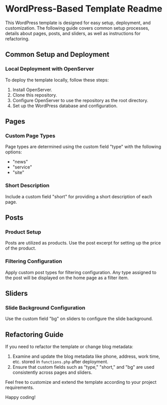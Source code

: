 # WordPress-Based Template Readme

This WordPress template is designed for easy setup, deployment, and customization. The following guide covers common setup processes, details about pages, posts, and sliders, as well as instructions for refactoring.

## Common Setup and Deployment

### Local Deployment with OpenServer

To deploy the template locally, follow these steps:

1. Install OpenServer.
2. Clone this repository.
3. Configure OpenServer to use the repository as the root directory.
4. Set up the WordPress database and configuration.

## Pages

### Custom Page Types

Page types are determined using the custom field "type" with the following options:

- "news"
- "service"
- "site"

### Short Description

Include a custom field "short" for providing a short description of each page.

## Posts

### Product Setup

Posts are utilized as products. Use the post excerpt for setting up the price of the product.

### Filtering Configuration

Apply custom post types for filtering configuration. Any type assigned to the post will be displayed on the home page as a filter item.

## Sliders

### Slide Background Configuration

Use the custom field "bg" on sliders to configure the slide background.

## Refactoring Guide

If you need to refactor the template or change blog metadata:

1. Examine and update the blog metadata like phone, address, work time, etc. stored in `functions.php` after deployment.
2. Ensure that custom fields such as "type," "short," and "bg" are used consistently across pages and sliders.

Feel free to customize and extend the template according to your project requirements.

Happy coding!
